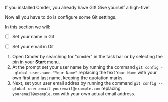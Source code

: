 
If you installed Cmder, you already have Git! Give yourself a high-five!

Now all you have to do is configure some Git settings.

In this section we will:
- [ ] Set your name in Git
- [ ] Set your email in Git


1. Open Cmder by searching for "cmder" in the task bar or by selecting the pin in your **Start** menu.
2. At the prompt set your user name by running the command `git config --global user.name "Your Name"` replacing the text `Your Name` with your own first and last name, keeping the quotation marks.
3. Next, set your user email addres by running the command `git config --global user.email youremail@example.com` replacing `youremail@example.com` with your own actual email address.

